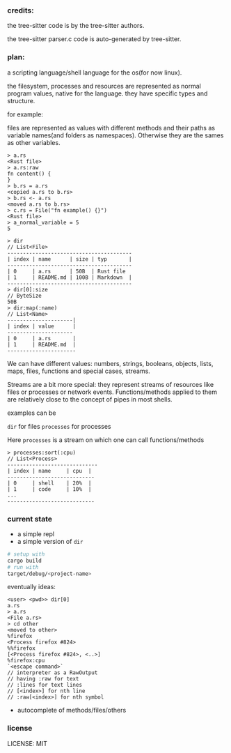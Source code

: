 
### credits:

the tree-sitter code is by the tree-sitter authors.

the tree-sitter parser.c code is auto-generated by tree-sitter.


### plan:

a scripting language/shell language for the os(for now linux).

the filesystem, processes and resources are represented as normal program values, native for the language. they have specific types and structure.

for example: 

files are represented as values with different methods
and their paths as variable names(and folders as namespaces).
Otherwise they are the sames as other variables.

```
> a.rs
<Rust file>
> a.rs:raw
fn content() {
}
> b.rs = a.rs
<copied a.rs to b.rs>
> b.rs <- a.rs
<moved a.rs to b.rs>
> c.rs = File("fn example() {}")
<Rust file>
> a_normal_variable = 5
5
```

```
> dir
// List<File>
----------------------------------------
| index | name      | size | typ       |
----------------------------------------
| 0     | a.rs      | 50B  | Rust file
| 1     | README.md | 100B | Markdown  |
----------------------------------------
> dir[0]:size
// ByteSize 
50B
> dir:map(:name)
// List<Name>
---------------------|
| index | value      |
---------------------
| 0     | a.rs       |
| 1     | README.md  |
----------------------
```

We can have different values: numbers, strings, booleans, objects, lists, maps, files, functions and special cases, streams.

Streams are a bit more special: they represent streams of resources like files or processes or network events. Functions/methods applied to them are relatively close to the concept of pipes in most shells.

examples can be 

`dir` for files
`processes` for processes

Here `processes` is a stream on which one can call
functions/methods 
```
> processes:sort(:cpu)
// List<Process>
-----------------------------
| index | name     | cpu  |
----------------------------
| 0     | shell    | 20%  |
| 1     | code     | 10%  |
...
----------------------------
```

### current state

* a simple repl
* a simple version of `dir`

```bash
# setup with
cargo build
# run with
target/debug/<project-name>
```

eventually ideas:

```
<user> <pwd>> dir[0]
a.rs
> a.rs 
<File a.rs>
> cd other
<moved to other>
%firefox
<Process firefox #824>
%%firefox
[<Process firefox #824>, <..>]
%firefox:cpu
`<escape command>`
// interpreter as a RawOutput
// having :raw for text
// :lines for text lines
// [<index>] for nth line
// :raw[<index>] for nth symbol
```

* autocomplete of methods/files/others

### license

LICENSE: MIT    
